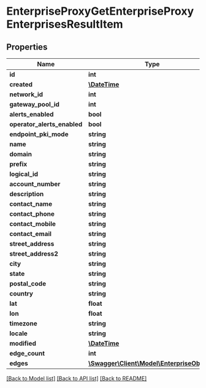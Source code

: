 # EnterpriseProxyGetEnterpriseProxyEnterprisesResultItem

## Properties
Name | Type | Description | Notes
------------ | ------------- | ------------- | -------------
**id** | **int** |  | [optional] 
**created** | [**\DateTime**](\DateTime.md) |  | [optional] 
**network_id** | **int** |  | [optional] 
**gateway_pool_id** | **int** |  | [optional] 
**alerts_enabled** | **bool** |  | [optional] 
**operator_alerts_enabled** | **bool** |  | [optional] 
**endpoint_pki_mode** | **string** |  | [optional] 
**name** | **string** |  | [optional] 
**domain** | **string** |  | [optional] 
**prefix** | **string** |  | [optional] 
**logical_id** | **string** |  | [optional] 
**account_number** | **string** |  | [optional] 
**description** | **string** |  | [optional] 
**contact_name** | **string** |  | [optional] 
**contact_phone** | **string** |  | [optional] 
**contact_mobile** | **string** |  | [optional] 
**contact_email** | **string** |  | [optional] 
**street_address** | **string** |  | [optional] 
**street_address2** | **string** |  | [optional] 
**city** | **string** |  | [optional] 
**state** | **string** |  | [optional] 
**postal_code** | **string** |  | [optional] 
**country** | **string** |  | [optional] 
**lat** | **float** |  | [optional] 
**lon** | **float** |  | [optional] 
**timezone** | **string** |  | [optional] 
**locale** | **string** |  | [optional] 
**modified** | [**\DateTime**](\DateTime.md) |  | [optional] 
**edge_count** | **int** |  | [optional] 
**edges** | [**\Swagger\Client\Model\EnterpriseObject[]**](EnterpriseObject.md) |  | [optional] 

[[Back to Model list]](../README.md#documentation-for-models) [[Back to API list]](../README.md#documentation-for-api-endpoints) [[Back to README]](../README.md)



